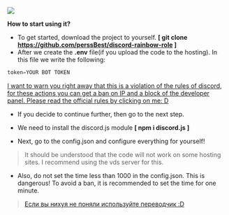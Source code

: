 ![](https://cdn.discordapp.com/attachments/635605644065374228/666228742930038784/cvKKXmy685.gif)

**How to start using it?**

- To get started, download the project to yourself. **[ git clone https://github.com/perssBest/discord-rainbow-role ]**
- After we create the **.env** file(if you upload the code to the hosting).
In this file we write the following:
```javascript
token=YOUR BOT TOKEN
```
[I want to warn you right away that this is a violation of the rules of discord, for these actions you can get a ban on IP and a block of the developer panel. Please read the official rules by clicking on me: D](https://discordapp.com/terms)

- If you decide to continue further, then go to the next step.

- We need to install the discord.js module **[ npm i discord.js ]**

- Next, go to the сonfig.json and configure everything for yourself!

> It should be understood that the code will not work on some hosting sites. I recommend using the vds server for this.

- Also, do not set the time less than 1000 in the config.json. This is dangerous! To avoid a ban, it is recommended to set the time for one minute.



> [Если вы нихуя не поняли используйте переводчик :D](https://translate.google.com/)
